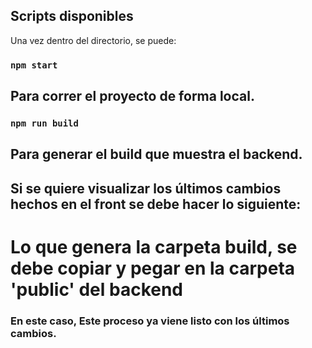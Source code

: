 ## Scripts disponibles

Una vez dentro del directorio, se puede:

### `npm start`
## Para correr el proyecto de forma local.


### `npm run build`
## Para generar el build que muestra el backend.

## Si se quiere visualizar los últimos cambios hechos en el front se debe hacer lo siguiente:
# Lo que genera la carpeta build, se debe copiar y pegar en la carpeta 'public' del backend

### En este caso, Este proceso ya viene listo con los últimos cambios.
